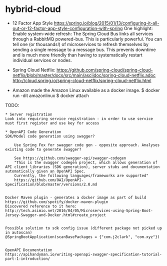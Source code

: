 # hybrid-cloud

* 12 Factor App Style
https://spring.io/blog/2015/01/13/configuring-it-all-out-or-12-factor-app-style-configuration-with-spring
One highlight: 
    Enable system-wide refresh:
    The Spring Cloud Bus links all services through a RabbitMQ powered-bus. This is particularly powerful. You can tell one (or thousands!) of microservices to refresh themselves by sending a single message to a message bus. This prevents downtime and is much more friendly than having to systematically restart individual services or nodes.

* Spring Cloud Netflix: 
https://github.com/spring-cloud/spring-cloud-netflix/blob/master/docs/src/main/asciidoc/spring-cloud-netflix.adoc
http://cloud.spring.io/spring-cloud-netflix/spring-cloud-netflix.html

* Amazon made the Amazon Linux available as a docker image. 
$ docker run -dit amazonlinux
$ docker attach <container-id>

TODO:

    * Server registration
    Look into requiring service registration - in order to use service must first register and use key for access

    * OpenAPI Code Generation
    SDK/Model code generation using swagger?   
    
        Use Spring Fox for swagger code gen - opposite approach. Analyses existing code to generate swagger?
    
        See https://github.com/swagger-api/swagger-codegen
        "This is the swagger codegen project, which allows generation of API client libraries (SDK generation), server stubs and documentation automatically given an OpenAPI Spec. 
        Currently, the following languages/frameworks are supported"
        https://github.com/OAI/OpenAPI-Specification/blob/master/versions/2.0.md


    Docker Maven plugin - generates a docker image as part of build
    https://github.com/spotify/docker-maven-plugin
    Discovered reference to it here: http://tech.asimio.net/2016/04/05/Microservices-using-Spring-Boot-Jersey-Swagger-and-Docker.html#create_project
    
    
    Possible solution to sdk config issue (different package not picked up in autoscan)
    @SpringBootApplication(scanBasePackages = {"com.j2clark", "com.xyz"})
    
    
    OpenAPI Documentation
    https://apihandyman.io/writing-openapi-swagger-specification-tutorial-part-1-introduction/
    
    